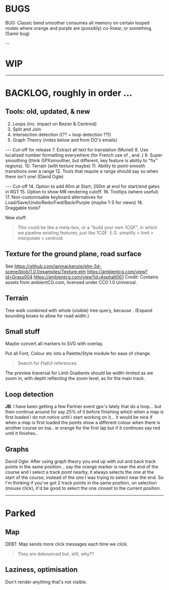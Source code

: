 
# BUGS

BUG: Classic bend smoother consumes all memory on certain looped routes where
     orange and purple are (possibly) co-linear, or something. (Samir bug)

--

# WIP


---

# BACKLOG, roughly in order ...

## Tools: old, updated, & new

2. Loops (inc. impact on Bezier & Centroid)
3. Split and Join
4. Intersection detection ((?? + loop detection ??))
5. Graph Theory (notes below and from DO's emails)

--- Cut-off for release
7. Extract all text for translation (Muriel)
8. Use localised number formatting everywhere (for French use of , and .)
9. Super smoothing  (think GPXsmoother, but different, key feature is ability to "fix" regions).
10. Terrain (with texture maybe)
11. Ability to point-smooth transitions over a range
12. Tools that require a range should say so when there isn't one! (David Ogle)

--- Cut-off
14. Option to add 80m at Start, 200m at end for start/end gates in RGT
15. Option to show MR rendering cutoff.
16. Tooltips (where useful)
17. Non-customisable keyboard alternatives for Load/Save/Undo/Redo/Fwd/Back/Purple (maybe 1-5 for views)
18. Draggable tools?

New stuff:
> This could be like a meta-box, or a "build your own 1CQF", in which
> we pipeline existing features, just like 1CQF.
> E.G. simplify > limit > interpolate > centroid.

## Texture for the ground plane, road surface

See https://github.com/ianmackenzie/elm-3d-scene/blob/1.0.1/examples/Texture.elm
https://ambientcg.com/view?id=Grass004
https://ambientcg.com/view?id=Asphalt001
Credit: Contains assets from ambientCG.com, licensed under CC0 1.0 Universal.

## Terrain

Tree walk combined with whole (visible) tree query, because <track loops>.
(Expand bounding boxes to allow for road width.)

## Small stuff

Maybe convert all markers to SVG with overlay.

Put all Font, Colour etc into a Palette/Style module for ease of change.
> Search for FlatUI references.
 
The preview traversal for Limit Gradients should be width-limited as we zoom in,
with depth reflecting the zoom level, as for the main track.

## Loop detection

**JB**: I have been getting a few Partner event gpx's lately that do a loop... but then continue around for say 25% of it before finishing which when a map is first loaded i do not notice until i start working on it... it would be nice if when a map is first loaded the points show a different colour when there is another course on top.. ie orange for the first lap but if it continues say red until it finishes..

## Graphs

David Ogle: After using graph theory you end up with out and back track points in the same position... say the orange marker is near the end of the course and I select a track point nearby, it always selects the one at the start of the course, instead of the one I was trying to select near the end. So I'm thinking if you've got 2 track points in the same position, on selection (mouse click), it'd be good to select the one closest to the current position.


---

# Parked

## Map

DEBT: Map sends more click messages each time we click.
> They are debounced but, still, why??

## Laziness, optimisation

Don't render anything that's not visible.
